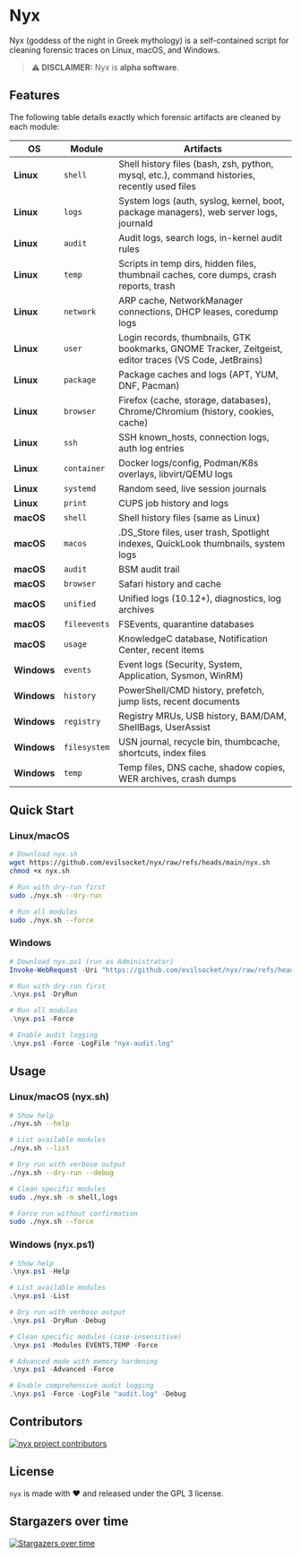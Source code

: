 # Nyx

Nyx (goddess of the night in Greek mythology) is a self-contained script for cleaning forensic traces on Linux, macOS, and Windows.

> **⚠️ DISCLAIMER:** Nyx is **alpha software**.

## Features

The following table details exactly which forensic artifacts are cleaned by each module:

| OS | Module | Artifacts |
|---|---|---|
| **Linux** | `shell` | Shell history files (bash, zsh, python, mysql, etc.), command histories, recently used files |
| **Linux** | `logs` | System logs (auth, syslog, kernel, boot, package managers), web server logs, journald |
| **Linux** | `audit` | Audit logs, search logs, in-kernel audit rules |
| **Linux** | `temp` | Scripts in temp dirs, hidden files, thumbnail caches, core dumps, crash reports, trash |
| **Linux** | `network` | ARP cache, NetworkManager connections, DHCP leases, coredump logs |
| **Linux** | `user` | Login records, thumbnails, GTK bookmarks, GNOME Tracker, Zeitgeist, editor traces (VS Code, JetBrains) |
| **Linux** | `package` | Package caches and logs (APT, YUM, DNF, Pacman) |
| **Linux** | `browser` | Firefox (cache, storage, databases), Chrome/Chromium (history, cookies, cache) |
| **Linux** | `ssh` | SSH known_hosts, connection logs, auth log entries |
| **Linux** | `container` | Docker logs/config, Podman/K8s overlays, libvirt/QEMU logs |
| **Linux** | `systemd` | Random seed, live session journals |
| **Linux** | `print` | CUPS job history and logs |
| **macOS** | `shell` | Shell history files (same as Linux) |
| **macOS** | `macos` | .DS_Store files, user trash, Spotlight indexes, QuickLook thumbnails, system logs |
| **macOS** | `audit` | BSM audit trail |
| **macOS** | `browser` | Safari history and cache |
| **macOS** | `unified` | Unified logs (10.12+), diagnostics, log archives |
| **macOS** | `fileevents` | FSEvents, quarantine databases |
| **macOS** | `usage` | KnowledgeC database, Notification Center, recent items |
| **Windows** | `events` | Event logs (Security, System, Application, Sysmon, WinRM) |
| **Windows** | `history` | PowerShell/CMD history, prefetch, jump lists, recent documents |
| **Windows** | `registry` | Registry MRUs, USB history, BAM/DAM, ShellBags, UserAssist |
| **Windows** | `filesystem` | USN journal, recycle bin, thumbcache, shortcuts, index files |
| **Windows** | `temp` | Temp files, DNS cache, shadow copies, WER archives, crash dumps |

## Quick Start

### Linux/macOS

```bash
# Download nyx.sh
wget https://github.com/evilsocket/nyx/raw/refs/heads/main/nyx.sh
chmod +x nyx.sh

# Run with dry-run first
sudo ./nyx.sh --dry-run

# Run all modules
sudo ./nyx.sh --force
```

### Windows

```powershell
# Download nyx.ps1 (run as Administrator)
Invoke-WebRequest -Uri "https://github.com/evilsocket/nyx/raw/refs/heads/main/nyx.ps1" -OutFile "nyx.ps1"

# Run with dry-run first
.\nyx.ps1 -DryRun

# Run all modules
.\nyx.ps1 -Force

# Enable audit logging
.\nyx.ps1 -Force -LogFile "nyx-audit.log"
```

## Usage

### Linux/macOS (nyx.sh)

```bash
# Show help
./nyx.sh --help

# List available modules
./nyx.sh --list

# Dry run with verbose output
./nyx.sh --dry-run --debug

# Clean specific modules
sudo ./nyx.sh -m shell,logs

# Force run without confirmation
sudo ./nyx.sh --force
```

### Windows (nyx.ps1)

```powershell
# Show help
.\nyx.ps1 -Help

# List available modules
.\nyx.ps1 -List

# Dry run with verbose output
.\nyx.ps1 -DryRun -Debug

# Clean specific modules (case-insensitive)
.\nyx.ps1 -Modules EVENTS,TEMP -Force

# Advanced mode with memory hardening
.\nyx.ps1 -Advanced -Force

# Enable comprehensive audit logging
.\nyx.ps1 -Force -LogFile "audit.log" -Debug
```

## Contributors

<a href="https://github.com/evilsocket/nyx/graphs/contributors">
  <img src="https://contrib.rocks/image?repo=evilsocket/nyx" alt="nyx project contributors" />
</a>

## License

`nyx` is made with ♥ and released under the GPL 3 license.

## Stargazers over time

[![Stargazers over time](https://starchart.cc/evilsocket/nyx.svg)](https://starchart.cc/evilsocket/nyx)
